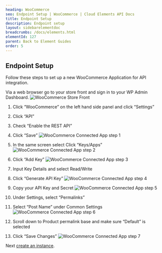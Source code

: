 ```yaml
---
heading: WooCommerce
seo: Endpoint Setup | WooCommerce | Cloud Elements API Docs
title: Endpoint Setup
description: Endpoint setup
layout: sidebarelementdoc
breadcrumbs: /docs/elements.html
elementId: 127
parent: Back to Element Guides
order: 5
---
```


## Endpoint Setup

Follow these steps to set up a new WooCommerce Application for API integration.

Via a web browser go to your store front and sign in to your WP Admin Dashboard.
![WooCommerce Store Front](http://cloud-elements.com/wp-content/uploads/2015/03/WoocommerceAPI1.png)

1. Click “WooCommerce” on the left hand side panel and click “Settings”

2. Click “API”

3. Check “Enable the REST API”

4. Click “Save”
![WooCommerce Connected App step 1](http://cloud-elements.com/wp-content/uploads/2015/11/WooCommerceAPI1.png)

5. In the same screen select Click “Keys/Apps”
![WooCommerce Connected App step 2](http://cloud-elements.com/wp-content/uploads/2015/11/WooCommerceAPI2.png)

6. Click “Add Key”
![WooCommerce Connected App step 3](http://cloud-elements.com/wp-content/uploads/2015/11/WooCommerceAPI3.png)

7. Input Key Details and select Read/Write

8. Click “Generate API Key”
![WooCommerce Connected App step 4](http://cloud-elements.com/wp-content/uploads/2015/11/WooCommerceAPI4.png)

9. Copy your API Key and Secret
![WooCommerce Connected App step 5](http://cloud-elements.com/wp-content/uploads/2015/11/WooCommerceAPI5.png)

10. Under Settings, select “Permalinks”

11. Select “Post Name” under Common Settings
![WooCommerce Connected App step 6](http://cloud-elements.com/wp-content/uploads/2015/11/WooCommerceAPI6.png)

12. Scroll down to Product permalink base and make sure “Default” is selected

13. Click “Save Changes”
![WooCommerce Connected App step 7](http://cloud-elements.com/wp-content/uploads/2015/11/WooCommerceAPI7.png)

Next [create an instance](woocommerce-create-instance.html).
